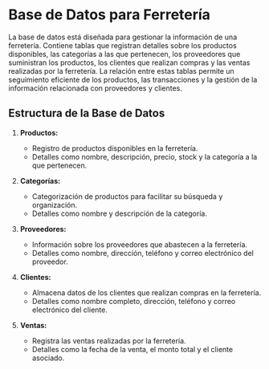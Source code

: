 # Base de Datos para Ferretería

La base de datos está diseñada para gestionar la información de una ferretería. Contiene tablas que registran detalles sobre los productos disponibles, las categorías a las que pertenecen, los proveedores que suministran los productos, los clientes que realizan compras y las ventas realizadas por la ferretería. La relación entre estas tablas permite un seguimiento eficiente de los productos, las transacciones y la gestión de la información relacionada con proveedores y clientes.

## Estructura de la Base de Datos

1. **Productos:**
   - Registro de productos disponibles en la ferretería.
   - Detalles como nombre, descripción, precio, stock y la categoría a la que pertenecen.

2. **Categorías:**
   - Categorización de productos para facilitar su búsqueda y organización.
   - Detalles como nombre y descripción de la categoría.

3. **Proveedores:**
   - Información sobre los proveedores que abastecen a la ferretería.
   - Detalles como nombre, dirección, teléfono y correo electrónico del proveedor.

4. **Clientes:**
   - Almacena datos de los clientes que realizan compras en la ferretería.
   - Detalles como nombre completo, dirección, teléfono y correo electrónico del cliente.

5. **Ventas:**
   - Registra las ventas realizadas por la ferretería.
   - Detalles como la fecha de la venta, el monto total y el cliente asociado.
